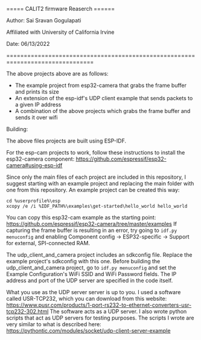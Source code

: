 ===== CALIT2 firmware Reaserch ======


Author:
Sai Sravan Gogulapati

Affiliated with University of California Irvine

Date: 06/13/2022

===============================================================================

The above projects above are as follows:
 - The example project from esp32-camera that grabs the frame buffer and prints its size
 - An extension of the esp-idf's UDP client example that sends packets to a given IP address
 - A combination of the above projects which grabs the frame buffer and sends it over wifi

Building:

The above files projects are built using ESP-IDF.

For the esp-cam projects to work, follow these instructions to install the esp32-camera component:
https://github.com/espressif/esp32-camera#using-esp-idf

Since only the main files of each project are included in this repository, I suggest starting 
with an example project and replacing the main folder with one from this repository.
An example project can be created this way:
```
cd %userprofile%\esp
xcopy /e /i %IDF_PATH%\examples\get-started\hello_world hello_world
```

You can copy this esp32-cam example as the starting point: https://github.com/espressif/esp32-camera/tree/master/examples
If capturing the frame buffer is resulting in an error, try going to `idf.py menuconfig` and enabling 
Component config -> ESP32-specific -> Support for external, SPI-connected RAM.

The udp_client_and_camera project includes an sdkconfig file. Replace the example project's sdkconfig with this one.
Before building the udp_client_and_camera project, go to `idf.py menuconfig` and set the 
Example Configuration's WiFi SSID and WiFi Password fields.
The IP address and port of the UDP server are specified in the code itself.

What you use as the UDP server server is up to you. I used a software called USR-TCP232, which you can download 
from this website: https://www.pusr.com/products/1-port-rs232-to-ethernet-converters-usr-tcp232-302.html
The software acts as a UDP server.
I also wrote python scripts that act as UDP servers for testing purposes.
The scripts I wrote are very similar to what is described here: 
https://pythontic.com/modules/socket/udp-client-server-example
